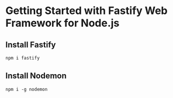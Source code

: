 # Getting Started with Fastify Web Framework for Node.js

## Install Fastify

```
npm i fastify
```

## Install Nodemon

```
npm i -g nodemon
```
